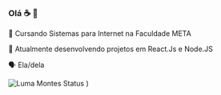 ### Olá ☕ 👏
<!--
**lumamontes/lumamontes** is a ✨ _special_ ✨ repository because its `README.md` (this file) appears on your GitHub profile.

Here are some ideas to get you started:

- 🔭 I’m currently working on ...
- 🌱 I’m currently learning ...
- 👯 I’m looking to collaborate on ...
- 🤔 I’m looking for help with ...
- 💬 Ask me about ...
- 📫 How to reach me: ...
- 😄 Pronouns: ...
- ⚡ Fun fact: ...
-->
📖 Cursando Sistemas para Internet na Faculdade META

🚀 Atualmente desenvolvendo projetos em React.Js e Node.JS 

🗣️ Ela/dela

![Luma Montes Status](https://github-readme-stats.vercel.app/api?username=lumamontes&show_icons=true&theme=synthwave)
)

